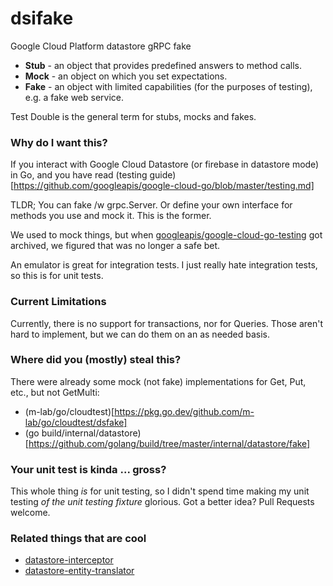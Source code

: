 # dsifake
Google Cloud Platform datastore gRPC fake

+ **Stub** - an object that provides predefined answers to method calls.
+ **Mock** - an object on which you set expectations.
+ **Fake** - an object with limited capabilities (for the purposes of testing), e.g. a fake web service.

Test Double is the general term for stubs, mocks and fakes.

### Why do I want this?
If you interact with Google Cloud Datastore (or firebase in datastore mode) in Go, and you have read
(testing guide)[https://github.com/googleapis/google-cloud-go/blob/master/testing.md]

TLDR; You can fake /w grpc.Server. Or define your own interface for methods you use and mock it. This is the former.

We used to mock things, but when [googleapis/google-cloud-go-testing](https://github.com/googleapis/google-cloud-go-testing) 
got archived, we figured that was no longer a safe bet.

An emulator is great for integration tests. I just really hate integration tests, so this is for unit tests.

### Current Limitations
Currently, there is no support for transactions, nor for Queries. Those aren't
hard to implement, but we can do them on an as needed basis.

### Where did you (mostly) steal this?

There were already some mock (not fake) implementations for Get, Put, etc., but not GetMulti:
+ (m-lab/go/cloudtest)[https://pkg.go.dev/github.com/m-lab/go/cloudtest/dsfake]
+ (go build/internal/datastore)[https://github.com/golang/build/tree/master/internal/datastore/fake]

### Your unit test is kinda ... gross?

This whole thing *is* for unit testing, so I didn't spend time 
making my unit testing *of the unit testing fixture* glorious. Got a better idea? Pull Requests welcome.

### Related things that are cool
+ [datastore-interceptor](https://github.com/DeNA/cloud-datastore-interceptor)
+ [datastore-entity-translator](https://github.com/Sheshagiri/go-protobuf-cloud-datastore-entity-translator)